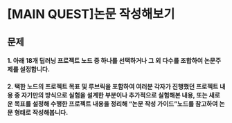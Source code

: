# [MAIN QUEST]논문 작성해보기

## 문제

#### 1. 아래 18개 딥러닝 프로젝트 노드 중 하나를 선택하거나 그 외 다수를 조합하여 논문주제를 설정합니다.
#### 2. 택한 노드의 프로젝트 목표 및 루브릭을 포함하여 여러분 각자가 진행했던 프로젝트 내용 중 자기만의 방식으로 실험을 설계한 부분이나 추가적으로 실험해본 내용, 또는 새로운 목표를 설정해 수행한 프로젝트 내용을 정리해 “논문 작성 가이드”노드를 참고하여 논문 형태로 작성해봅니다.

